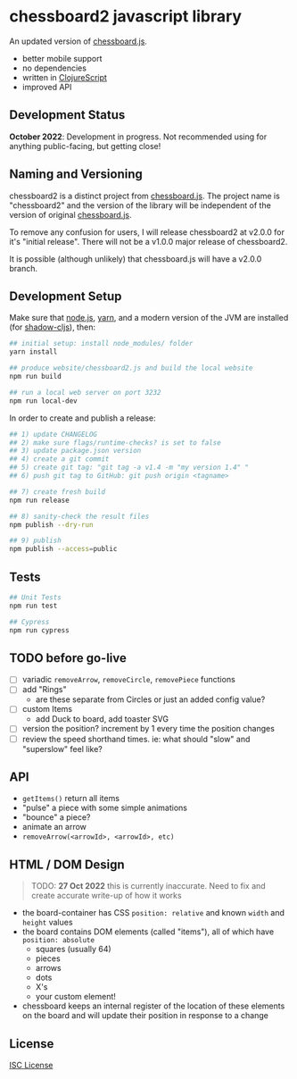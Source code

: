 # chessboard2 javascript library

An updated version of [chessboard.js].

- better mobile support
- no dependencies
- written in [ClojureScript]
- improved API

## Development Status

**October 2022**: Development in progress. Not recommended using for anything public-facing,
but getting close!

## Naming and Versioning

chessboard2 is a distinct project from [chessboard.js]. The project name is
"chessboard2" and the version of the library will be independent of the version
of original [chessboard.js].

To remove any confusion for users, I will release chessboard2 at v2.0.0 for it's
"initial release". There will not be a v1.0.0 major release of chessboard2.

It is possible (although unlikely) that chessboard.js will have a v2.0.0 branch.

## Development Setup

Make sure that [node.js], [yarn], and a modern version of the JVM are installed (for [shadow-cljs]), then:

[node.js]:https://nodejs.org
[yarn]:https://yarnpkg.com/
[shadow-cljs]:https://github.com/thheller/shadow-cljs

```sh
## initial setup: install node_modules/ folder
yarn install

## produce website/chessboard2.js and build the local website
npm run build

## run a local web server on port 3232
npm run local-dev
```

In order to create and publish a release:

```sh
## 1) update CHANGELOG
## 2) make sure flags/runtime-checks? is set to false
## 3) update package.json version
## 4) create a git commit
## 5) create git tag: "git tag -a v1.4 -m "my version 1.4" "
## 6) push git tag to GitHub: git push origin <tagname>

## 7) create fresh build
npm run release

## 8) sanity-check the result files
npm publish --dry-run

## 9) publish
npm publish --access=public
```

## Tests

```sh
## Unit Tests
npm run test

## Cypress
npm run cypress
```

## TODO before go-live

- [ ] variadic `removeArrow`, `removeCircle`, `removePiece` functions
- [ ] add "Rings"
  - are these separate from Circles or just an added config value?
- [ ] custom Items
  - add Duck to board, add toaster SVG
- [ ] version the position? increment by 1 every time the position changes
- [ ] review the speed shorthand times. ie: what should "slow" and "superslow" feel like?

## API

- `getItems()` return all items
- "pulse" a piece with some simple animations
- "bounce" a piece?
- animate an arrow
- `removeArrow(<arrowId>, <arrowId>, etc)`

## HTML / DOM Design

> TODO: **27 Oct 2022** this is currently inaccurate. Need to fix and create accurate write-up of how it works

- the board-container has CSS `position: relative` and known `width` and `height` values
- the board contains DOM elements (called "items"), all of which have `position: absolute`
  - squares (usually 64)
  - pieces
  - arrows
  - dots
  - X's
  - your custom element!
- chessboard keeps an internal register of the location of these elements on the board
  and will update their position in response to a change

## License

[ISC License](LICENSE.md)

[ClojureScript]:https://clojurescript.org/
[chessboard.js]:https://github.com/oakmac/chessboardjs
